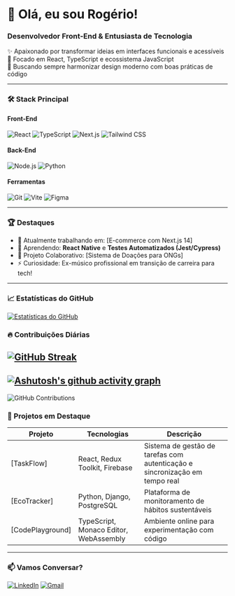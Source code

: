 # 👋 Olá, eu sou Rogério! 

### Desenvolvedor Front-End & Entusiasta de Tecnologia

✨ Apaixonado por transformar ideias em interfaces funcionais e acessíveis  
🚀 Focado em React, TypeScript e ecossistema JavaScript  
🎨 Buscando sempre harmonizar design moderno com boas práticas de código

---

### 🛠 Stack Principal

#### Front-End
![React](https://img.shields.io/badge/React-61DAFB?style=flat&logo=react&logoColor=black)
![TypeScript](https://img.shields.io/badge/TypeScript-3178C6?style=flat&logo=typescript&logoColor=white)
![Next.js](https://img.shields.io/badge/Next.js-000000?style=flat&logo=next.js&logoColor=white)
![Tailwind CSS](https://img.shields.io/badge/Tailwind_CSS-06B6D4?style=flat&logo=tailwind-css&logoColor=white)

#### Back-End
![Node.js](https://img.shields.io/badge/Node.js-339933?style=flat&logo=node.js&logoColor=white)
![Python](https://img.shields.io/badge/Python-3776AB?style=flat&logo=python&logoColor=white)

#### Ferramentas
![Git](https://img.shields.io/badge/Git-F05032?style=flat&logo=git&logoColor=white)
![Vite](https://img.shields.io/badge/Vite-B73BFE?style=flat&logo=vite&logoColor=white)
![Figma](https://img.shields.io/badge/Figma-F24E1E?style=flat&logo=figma&logoColor=white)

---

### 🏆 Destaques

- 🔭 Atualmente trabalhando em: [E-commerce com Next.js 14]
- 🌱 Aprendendo: **React Native** e **Testes Automatizados (Jest/Cypress)**
- 👯 Projeto Colaborativo: [Sistema de Doações para ONGs]
- ⚡ Curiosidade: Ex-músico profissional em transição de carreira para tech!

---
### 📈 Estatísticas do GitHub

[![Estatísticas do GitHub](https://github-readme-stats-sigma-five.vercel.app/api?username=Rogjesus&hide=contribs&count_private=true&show_icons=true&theme=vision-friendly-dark)](https://github.com/Rogjesus)

### 🔥 Contribuições Diárias

[![GitHub Streak](https://streak-stats.demolab.com?user=Rogjesus&theme=vision-friendly-dark&hide_border=true)](https://github.com/Rogjesus)
---
[![Ashutosh's github activity graph](https://github-readme-activity-graph.vercel.app/graph?username=rogjesus&bg_color=1aeadc&color=4c9e65&line=754c9e&point=1d1d1d&area=true&hide_border=true)](https://github.com/ashutosh00710/github-readme-activity-graph)
---
![GitHub Contributions](https://ghchart.rshah.org/Rogjesus "Contribuições 2024")

### 🚀 Projetos em Destaque

| Projeto | Tecnologias | Descrição |
|---------|-------------|-----------|
| [TaskFlow] | React, Redux Toolkit, Firebase | Sistema de gestão de tarefas com autenticação e sincronização em tempo real |
| [EcoTracker] | Python, Django, PostgreSQL | Plataforma de monitoramento de hábitos sustentáveis |
| [CodePlayground] | TypeScript, Monaco Editor, WebAssembly | Ambiente online para experimentação com código |

---

### 📫 Vamos Conversar?

[![LinkedIn](https://img.shields.io/badge/LinkedIn-0077B5?style=for-the-badge&logo=linkedin&logoColor=white)](https://www.linkedin.com/in/rog%C3%A9riosilva1/)
[![Gmail](https://img.shields.io/badge/Gmail-D14836?style=for-the-badge&logo=gmail&logoColor=white)](rogeriojesus906@gmail.com)

